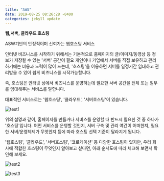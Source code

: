 ```yaml
---
title: "AWS"
date: 2019-08-25 08:26:28 -0400
categories: jekyll update
---
```


**웹,서버, 클라우드 호스팅**


ASW기반의 안정적이며 신뢰가는 웹호스팅 서비스


인터넷 비즈니스를 시작하기 위해서는 기본적으로 홈페이지의 글/이미지/동영상 등 정보가 저장될 수 있는 '서버' 공간이 필요
개인이나 기업에서 서버를 직접 보유하고 관리하기에는 비용과 노력이 많이 드는데, '호스팅'을 이용하면 서버를 일정기간 임대하고 관리받을 수 있어 쉽게 비즈니스를 시작가능합니다.

즉, 호스팅은 인터넷 상에서 비즈니스를 운영하는데 필요한 서버 공간을 전체 또는 일부를 임대해주는 서비스를 말합니다. 

대표적인 서비스로는 '웹호스팅', '클라우드', '서버호스팅'이 있습니다.

![test1](https://user-images.githubusercontent.com/46235778/94229830-89e71e80-ff3b-11ea-94b7-39d6627a0d8d.PNG)

위의 설명과 같이, 홈페이지를 만들거나 서비스를 운영할 때 반드시 필요한 것 중 하나가 '호스팅'입니다.
어떤 서비스를 운영할 것인지, 서버 구축 및 관리 여건이 어떠한지, 필요한 서버/운영체제가 무엇인지 등에 따라 호스팅 선택 기준이 달라지게 됩니다.

'웹호스팅', '클라우드', '서버호스팅', '코로케이션' 등 다양한 호스팅이 있지만, 우리 회사에 적합한 호스팅이 무엇인지 알아보고 싶다면, 아래 순서도에 따라 체크해 보면서 확인해 보세요.


![test2](https://user-images.githubusercontent.com/46235778/94229957-d6caf500-ff3b-11ea-82d5-7ff65e6c6815.PNG)


![test3](https://user-images.githubusercontent.com/46235778/94229989-f19d6980-ff3b-11ea-9553-ea6ff460d648.PNG)
